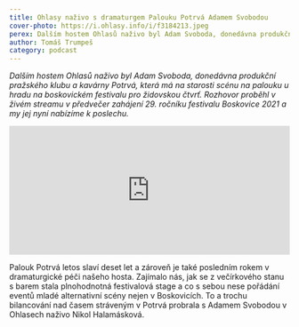 ```yaml
---
title: Ohlasy naživo s dramaturgem Palouku Potrvá Adamem Svobodou
cover-photo: https://i.ohlasy.info/i/f3184213.jpeg
perex: Dalším hostem Ohlasů naživo byl Adam Svoboda, donedávna produkční pražského klubu a kavárny Potrvá, která má na starosti scénu na palouku u hradu na boskovickém festivalu pro židovskou čtvrť.
author: Tomáš Trumpeš
category: podcast
---
```


*Dalším hostem Ohlasů naživo byl Adam Svoboda, donedávna produkční pražského klubu a kavárny Potrvá, která má na starosti scénu na palouku u hradu na boskovickém festivalu pro židovskou čtvrť. Rozhovor proběhl v živém streamu v předvečer zahájení 29. ročníku festivalu Boskovice 2021 a my jej nyní nabízíme k poslechu.*

<iframe src="https://open.spotify.com/embed/episode/472ukTfA5YyeSdTXx3XgqK" width="100%" height="232" frameBorder="0" allowtransparency="true" allow="encrypted-media"></iframe>

Palouk Potrvá letos slaví deset let a zároveň je také posledním rokem v dramaturgické péči našeho hosta. Zajímalo nás, jak se z večírkového stanu s barem stala plnohodnotná festivalová stage a co s sebou nese pořádání eventů mladé alternativní scény nejen v Boskovicích. To a trochu bilancování nad časem stráveným v Potrvá probrala s Adamem Svobodou v Ohlasech naživo Nikol Halamásková.


